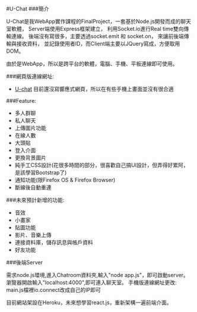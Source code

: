 #U-Chat
###簡介

U-Chat是我WebApp實作課程的FinalProject，一套基於Node.js開發而成的聊天室軟體， Server端使用Express框架建立，
利用Socket.io進行Real time雙向傳輸連線。 後端沒有寫很多，主要透過socket.emit 和 socket.on， 來讓前後端傳輸與接收資料，
並記錄使用者ID，而Client端主要以JQuery寫成，方便取用DOM。

由於是WebApp，所以是跨平台的軟體，電腦、手機、平板連線即可使用。


###網頁版連線網址:
- [U-chat](http://u-chat-weiyuan.herokuapp.com/)
目前還沒寫響應式網頁，所以在有些手機上畫面並沒有很合適

###Feature:

* 多人群聊
* 私人聊天
* 上傳圖片功能
* 在線人數
* 大頭貼
* 登入介面
* 更換背景圖片
* 純手工CSS設計(花很多時間的部分，很喜歡自己搞UI設計，但弄得好累阿，是該學習Bootstrap了)
* 通知功能(限Firefox OS & Firefox Browser)
* 斷線後自動重連

###未來預計新增的功能:

* 音效
* 小畫家
* 貼圖功能
* 影片、音樂上傳
* 連接資料庫，儲存訊息與帳戶資料
* 好友功能

###後端Server

需求node.js環境,進入Chatroom資料夾,輸入"node app.js"，即可啟動server。
瀏覽器開啟輸入"localhost:4000",即可連入聊天室。 手機版連線網址更改: main.js檔裡io.connect改成自己的IP即可

目前網站架設在Heroku，未來想學習react.js，重新架構一遍前端介面。
